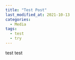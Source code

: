 ```yaml
---
title: "Test Post"
last_modified_at: 2021-10-13
categories:
  - Media
tags:
  - test
  - try
---
```


test test